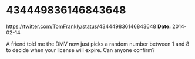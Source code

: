 # 434449836146843648
https://twitter.com/TomFrankly/status/434449836146843648
**Date:** 2014-02-14

A friend told me the DMV now just picks a random number between 1 and 8 to decide when your license will expire. Can anyone confirm?
